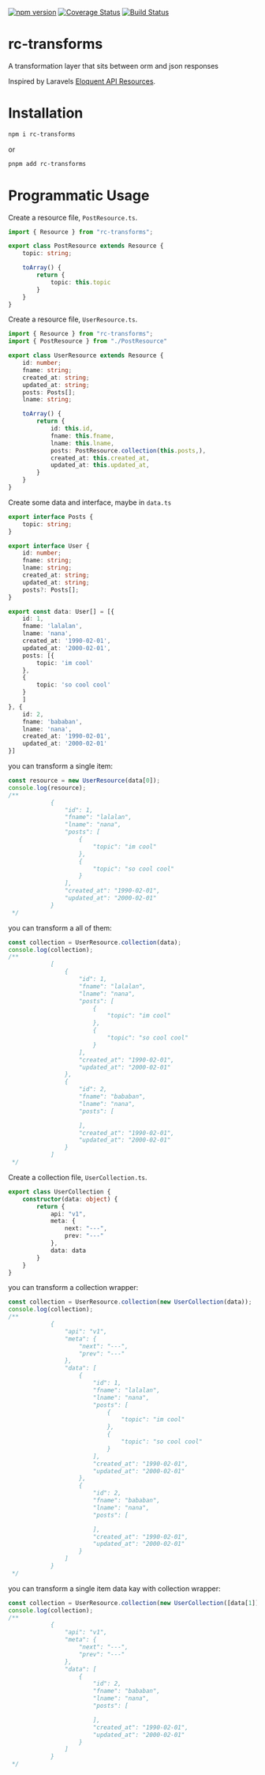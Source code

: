 [![npm version](https://badge.fury.io/js/rc-transforms.svg)](https://badge.fury.io/js/rc-transforms)
[![Coverage Status](https://coveralls.io/repos/github/Thanatad/ts-rc-transforms/badge.svg?branch=main)](https://coveralls.io/github/Thanatad/ts-rc-transforms?branch=main)
[![Build Status](https://app.travis-ci.com/Thanatad/ts-rc-transforms.svg?branch=main)](https://app.travis-ci.com/Thanatad/ts-rc-transforms)

# rc-transforms
A transformation layer that sits between orm and json responses

Inspired by Laravels [Eloquent API Resources](https://laravel.com/docs/9.x/eloquent-resources).

# Installation
```bash
npm i rc-transforms
```
or
```bash
pnpm add rc-transforms
```

# Programmatic Usage

Create a resource file, `PostResource.ts`.

```ts
import { Resource } from "rc-transforms";

export class PostResource extends Resource {
    topic: string;

    toArray() {
        return {
            topic: this.topic
        }
    }
}
```

Create a resource file, `UserResource.ts`.

```ts
import { Resource } from "rc-transforms";
import { PostResource } from "./PostResource"

export class UserResource extends Resource {
    id: number;
    fname: string;
    created_at: string;
    updated_at: string;
    posts: Posts[];
    lname: string;

    toArray() {
        return {
            id: this.id,
            fname: this.fname,
            lname: this.lname,
            posts: PostResource.collection(this.posts,),
            created_at: this.created_at,
            updated_at: this.updated_at,
        }
    }
}
```

Create some data and interface, maybe in `data.ts`

```ts
export interface Posts {
    topic: string;
}

export interface User {
    id: number;
    fname: string;
    lname: string;
    created_at: string;
    updated_at: string;
    posts?: Posts[];
}

export const data: User[] = [{
    id: 1,
    fname: 'lalalan',
    lname: 'nana',
    created_at: '1990-02-01',
    updated_at: '2000-02-01',
    posts: [{
        topic: 'im cool'
    },
    {
        topic: 'so cool cool'
    }
    ]
}, {
    id: 2,
    fname: 'bababan',
    lname: 'nana',
    created_at: '1990-02-01',
    updated_at: '2000-02-01'
}]
```

you can transform a single item:

```ts
const resource = new UserResource(data[0]);
console.log(resource);
/**
            {
                "id": 1,
                "fname": "lalalan",
                "lname": "nana",
                "posts": [
                    {
                        "topic": "im cool"
                    },
                    {
                        "topic": "so cool cool"
                    }
                ],
                "created_at": "1990-02-01",
                "updated_at": "2000-02-01"
            }
 */
```

you can transform a all of them:

```ts
const collection = UserResource.collection(data);
console.log(collection);
/**
            [
                {
                    "id": 1,
                    "fname": "lalalan",
                    "lname": "nana",
                    "posts": [
                        {
                            "topic": "im cool"
                        },
                        {
                            "topic": "so cool cool"
                        }
                    ],
                    "created_at": "1990-02-01",
                    "updated_at": "2000-02-01"
                },
                {
                    "id": 2,
                    "fname": "bababan",
                    "lname": "nana",
                    "posts": [

                    ],
                    "created_at": "1990-02-01",
                    "updated_at": "2000-02-01"
                }
            ]
 */
```

Create a collection file, `UserCollection.ts`.

```ts
export class UserCollection {
    constructor(data: object) {
        return {
            api: "v1",
            meta: {
                next: "---",
                prev: "---"
            },
            data: data
        }
    }
}
```

you can transform a collection wrapper:

```ts
const collection = UserResource.collection(new UserCollection(data));
console.log(collection);
/**
            {
                "api": "v1",
                "meta": {
                    "next": "---",
                    "prev": "---"
                },
                "data": [
                    {
                        "id": 1,
                        "fname": "lalalan",
                        "lname": "nana",
                        "posts": [
                            {
                                "topic": "im cool"
                            },
                            {
                                "topic": "so cool cool"
                            }
                        ],
                        "created_at": "1990-02-01",
                        "updated_at": "2000-02-01"
                    },
                    {
                        "id": 2,
                        "fname": "bababan",
                        "lname": "nana",
                        "posts": [

                        ],
                        "created_at": "1990-02-01",
                        "updated_at": "2000-02-01"
                    }
                ]
            }
 */
```

you can transform a single item data kay with collection wrapper:

```ts
const collection = UserResource.collection(new UserCollection([data[1]]));
console.log(collection);
/**
            {
                "api": "v1",
                "meta": {
                    "next": "---",
                    "prev": "---"
                },
                "data": [
                    {
                        "id": 2,
                        "fname": "bababan",
                        "lname": "nana",
                        "posts": [

                        ],
                        "created_at": "1990-02-01",
                        "updated_at": "2000-02-01"
                    }
                ]
            }
 */
```